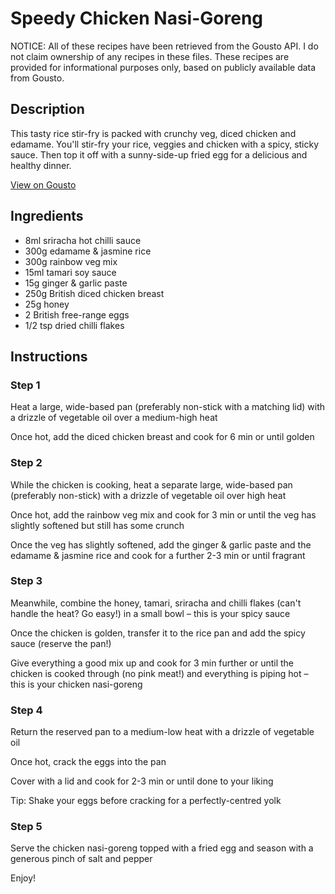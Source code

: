 # Speedy Chicken Nasi-Goreng 

NOTICE: All of these recipes have been retrieved from the Gousto API. I do not claim ownership of any recipes in these files. These recipes are provided for informational purposes only, based on publicly available data from Gousto.

## Description

This tasty rice stir-fry is packed with crunchy veg, diced chicken and edamame. You'll stir-fry your rice, veggies and chicken with a spicy, sticky sauce. Then top it off with a sunny-side-up fried egg for a delicious and healthy dinner.   

[View on Gousto](https://www.gousto.co.uk/recipes/cookbook/speedy-chicken-nasi-goreng)

## Ingredients

- 8ml sriracha hot chilli sauce
- 300g edamame & jasmine rice
- 300g rainbow veg mix
- 15ml tamari soy sauce
- 15g ginger & garlic paste
- 250g British diced chicken breast
- 25g honey
- 2 British free-range eggs
- 1/2 tsp dried chilli flakes

## Instructions


### Step 1

Heat a large, wide-based pan (preferably non-stick with a matching lid) with a drizzle of vegetable oil over a medium-high heat

Once hot, add the diced chicken breast and cook for 6 min or until golden


### Step 2

While the chicken is cooking, heat a separate large, wide-based pan (preferably non-stick) with a drizzle of vegetable oil over high heat

Once hot, add the rainbow veg mix and cook for 3 min or until the veg has slightly softened but still has some crunch

Once the veg has slightly softened, add the ginger & garlic paste and the edamame & jasmine rice and cook for a further 2-3 min or until fragrant


### Step 3

Meanwhile, combine the honey, tamari, sriracha and chilli flakes (can't handle the heat? Go easy!) in a small bowl – this is your spicy sauce

Once the chicken is golden, transfer it to the rice pan and add the spicy sauce (reserve the pan!)

Give everything a good mix up and cook for 3 min further or until the chicken is cooked through (no pink meat!) and everything is piping hot – this is your chicken nasi-goreng


### Step 4

Return the reserved pan to a medium-low heat with a drizzle of vegetable oil

Once hot, crack the eggs into the pan

Cover with a lid and cook for 2-3 min or until done to your liking

Tip: Shake your eggs before cracking for a perfectly-centred yolk

### Step 5

Serve the chicken nasi-goreng topped with a fried egg and season with a generous pinch of salt and pepper

Enjoy!

